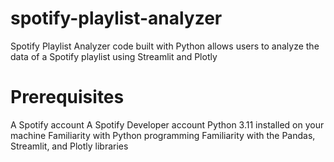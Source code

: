 # spotify-playlist-analyzer
 Spotify Playlist Analyzer code built with Python allows users to analyze the data of a Spotify playlist using Streamlit and Plotly

# Prerequisites
A Spotify account
A Spotify Developer account
Python 3.11 installed on your machine
Familiarity with Python programming
Familiarity with the Pandas, Streamlit, and Plotly libraries
